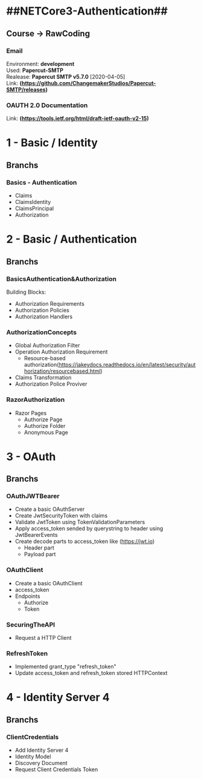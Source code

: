 # ##NETCore3-Authentication##
## Course -> RawCoding

### Email 
Environment: **development**<br> 
Used: **Papercut-SMTP**<br> 
Realease: **Papercut SMTP v5.7.0** [2020-04-05]<br>
Link: **(https://github.com/ChangemakerStudios/Papercut-SMTP/releases)**<br>

### OAUTH 2.0 Documentation
Link: **(https://tools.ietf.org/html/draft-ietf-oauth-v2-15)**

# 1 - Basic / Identity

## Branchs

### Basics - Authentication
 - Claims
 - ClaimsIdentity
 - ClaimsPrincipal
 - Authorization
 
# 2 - Basic / Authentication

## Branchs 
 
### BasicsAuthentication&Authorization
Building Blocks:<br>
 - Authorization Requirements
 - Authorization Policies
 - Authorization Handlers
 
### AuthorizationConcepts 
 - Global Authorization Filter
 - Operation Authorization Requirement
 	- Resource-based authorization(https://jakeydocs.readthedocs.io/en/latest/security/authorization/resourcebased.html)
 - Claims Transformation
 - Authorization Police Proviver
 
### RazorAuthorization
 - Razor Pages
 	- Authorize Page
	- Authorize Folder
	- Anonymous Page
	
# 3 - OAuth

## Branchs
	
### OAuthJWTBearer
 - Create a basic OAuthServer
 - Create JwtSecurityToken with claims
 - Validate JwtToken using TokenValidationParameters
 - Apply access_token sended by querystring to header using JwtBearerEvents
 - Create decode parts to access_token like (https://jwt.io)
	- Header part
	- Payload part
	
### OAuthClient
 - Create a basic OAuthClient
 - access_token
 - Endpoints
 	- Authorize
	- Token

### SecuringTheAPI
 - Request a HTTP Client

### RefreshToken
 - Implemented grant_type "refresh_token"
 - Update access_token and refresh_token stored HTTPContext
 
# 4 - Identity Server 4

## Branchs
 
### ClientCredentials
 - Add Identity Server 4
 - Identity Model
 - Discovery Document
 - Request Client Credentials Token


